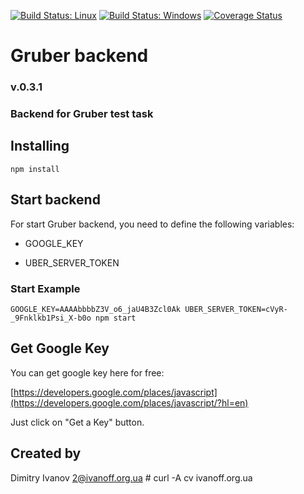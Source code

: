 
[![Build Status: Linux][travis-image]][travis-url]
[![Build Status: Windows][appveyor-image]][appveyor-url]
[![Coverage Status][coveralls-image]][coveralls-url]

# Gruber backend

### v.0.3.1

### Backend for Gruber test task


## Installing

`npm install`


## Start backend

For start Gruber backend, you need to define the following variables:

- GOOGLE_KEY

- UBER_SERVER_TOKEN

### Start Example

`GOOGLE_KEY=AAAAbbbbZ3V_o6_jaU4B3Zcl0Ak UBER_SERVER_TOKEN=cVyR-_9Fnklkb1Psi_X-b0o npm start`


## Get Google Key

You can get google key here for free:

[https://developers.google.com/places/javascript](https://developers.google.com/places/javascript/?hl=en)

Just click on "Get a Key" button.


## Created by

Dimitry Ivanov <2@ivanoff.org.ua> # curl -A cv ivanoff.org.ua

[travis-url]: https://travis-ci.org/ivanoff/gruber-backend
[travis-image]: https://travis-ci.org/ivanoff/gruber-backend.svg?branch=master

[appveyor-url]: https://ci.appveyor.com/project/ivanoff/gruber-backend/branch/master
[appveyor-image]: https://ci.appveyor.com/api/projects/status/lp3nhnam1eyyqh33/branch/master?svg=true

[coveralls-url]: https://coveralls.io/github/ivanoff/gruber-backend?branch=master
[coveralls-image]: https://coveralls.io/repos/github/ivanoff/gruber-backend/badge.svg?branch=master
